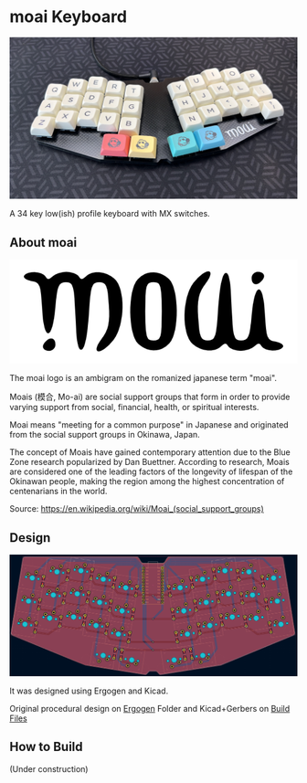 # moai Keyboard

![Moai Logo](gallery/photo1.png)

A 34 key low(ish) profile keyboard with MX switches.

## About moai

![Moai Logo](images/moai_vector.png)

The moai logo is an ambigram on the romanized japanese term "moai".

Moais (模合, Mo-ai) are social support groups that form in order to provide varying support from social, financial, health, or spiritual interests.

Moai means "meeting for a common purpose" in Japanese and originated from the social support groups in Okinawa, Japan.

The concept of Moais have gained contemporary attention due to the Blue Zone research popularized by Dan Buettner. According to research, Moais are considered one of the leading factors of the longevity of lifespan of the Okinawan people, making the region among the highest concentration of centenarians in the world.

Source: <https://en.wikipedia.org/wiki/Moai_(social_support_groups)>

## Design

![Moai PCB](images/kicad_pcb.png)

It was designed using Ergogen and Kicad.

Original procedural design on [Ergogen](ergogen/moai.yaml) Folder and Kicad+Gerbers on [Build Files](build_files/)


## How to Build

(Under construction)

